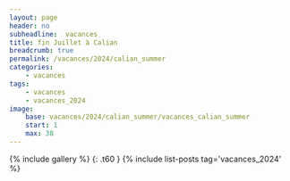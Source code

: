 ```yaml
---
layout: page
header: no
subheadline:  vacances
title: fin Juillet à Calian
breadcrumb: true
permalink: /vacances/2024/calian_summer
categories:
    - vacances
tags:
    - vacances
    - vacances_2024
image:
    base: vacances/2024/calian_summer/vacances_calian_summer
    start: 1
    max: 38
---
```

{% include gallery %}
{: .t60 }
{% include list-posts tag='vacances_2024' %}

